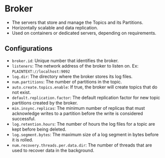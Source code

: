# Broker

- The servers that store and manage the Topics and its Partitions.
- Horizontally scalable and data replication.
- Used on containers or dedicated servers, depending on requirements.

## Configurations

- `broker.id`: Unique number that identifies the broker.
- `listeners`: The network address of the broker to listen on. Ex: `PLAINTEXT://localhost:9092`
- `log.dir`: The directory where the broker stores its log files.
- `num.partitions`: The number of partitions in the topic.
- `auto.create.topics.enable`: If true, the broker will create topics that do not exist.
- `default.replication.factor`: The default replication factor for new topic partitions created by the broker.
- `min.insync.replicas`: The minimum number of replicas that must acknowledge writes to a partition before the write is considered successful.
- `log.retention.hours`: The number of hours the log files for a topic are kept before being deleted.
- `log.segment.bytes`: The maximum size of a log segment in bytes before it is rolled.
- `num.recovery.threads.per.data.dir`: The number of threads that are used to recover data in the background.
